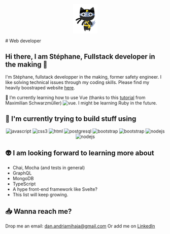 <p align="center">
  <img align="center" src="https://github.com/Dananando/Dananando/blob/main/img/cover.png" width="15%" height="15%">
</p>
# Web developer

## Hi there, I am Stéphane, Fullstack developer in the making 👋

I'm Stéphane, fullstack developper in the making, former safety engineer.
I like solving technical issues through my coding skills.
Please find my heavily boostraped website [here](https://dananando.github.io/startbootstrap-freelancer/).

🌱 I’m currently learning how to use Vue (thanks to this [tutorial](https://www.udemy.com/course/vuejs-2-the-complete-guide/) from Maximilian Schwarzmüller) <img src="https://img.shields.io/badge/Vue.js-35495E?style=for-the-badge&logo=vue.js&logoColor=4FC08D" alt="vue" title="vue"/>. I might be learning Ruby in the future.


## :mage: I'm currently trying to build stuff using

<p align="center">
  <img src="https://img.shields.io/badge/JavaScript-F7DF1E?style=for-the-badge&logo=javascript&logoColor=black" alt="javascript" title="JavaScript"/>

  <img src="https://img.shields.io/badge/CSS3-1572B6?style=for-the-badge&logo=css3&logoColor=white" alt="css3" title="css"/>
  <img src="https://img.shields.io/badge/HTML5-E34F26?style=for-the-badge&logo=html5&logoColor=white" alt="html" title="html"/>

  <img src="https://img.shields.io/badge/PostgreSQL-316192?style=for-the-badge&logo=postgresql&logoColor=white" alt="postgresql" title="postgresql"/>

  <img src="https://img.shields.io/badge/Bootstrap-563D7C?style=for-the-badge&logo=bootstrap&logoColor=white" alt="bootstrap" title="bootstrap"/>
  <img src="https://img.shields.io/badge/Insomnia-5849be?style=for-the-badge&logo=Insomnia&logoColor=white" alt="bootstrap" title="bootstrap"/>

  <img src="https://img.shields.io/badge/Node.js-339933?style=for-the-badge&logo=nodedotjs&logoColor=white" alt="nodejs" title = "nodejs"/>
  <img src="https://img.shields.io/badge/Express.js-000000?style=for-the-badge&logo=express&logoColor=white" alt="nodejs" title = "nodejs"/>
</p>
  
## :alien: I am looking forward to learning more about
- Chai, Mocha (and tests in general)
- GraphQL
- MongoDB
- TypeScript
- A hype front-end framework like Svelte?
- This list will keep growing.

## :inbox_tray: Wanna reach me?
Drop me an email: dan.andriamihaja@gmail.com
Or add me on [LinkedIn](https://www.linkedin.com/in/sandriamihaja/)



<!--
**Dananando/Dananando** is a ✨ _special_ ✨ repository because its `README.md` (this file) appears on your GitHub profile.

Here are some ideas to get you started:

- 🔭 I’m currently working on ...
- 🌱 I’m currently learning ...
- 👯 I’m looking to collaborate on ...
- 🤔 I’m looking for help with ...
- 💬 Ask me about ...
- 📫 How to reach me: ...
- 😄 Pronouns: ...
- ⚡ Fun fact: ...
-->

